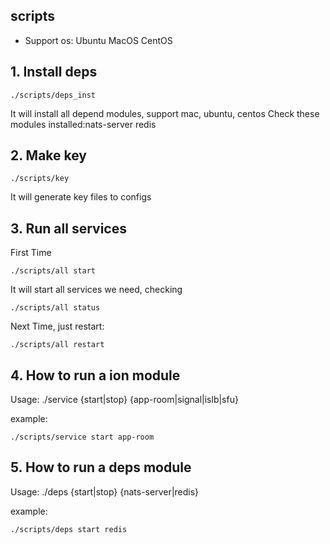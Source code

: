 
## scripts

* Support os: Ubuntu MacOS CentOS

## 1. Install deps

```
./scripts/deps_inst
```

It will install all depend modules, support mac, ubuntu, centos
Check these modules installed:nats-server redis

## 2. Make key

```
./scripts/key
```

It will generate key files to configs

## 3. Run all services

First Time

```
./scripts/all start
```

It will start all services we need, checking

```
./scripts/all status
```

Next Time, just restart:

```
./scripts/all restart
```

## 4. How to run a ion module

Usage: ./service {start|stop} {app-room|signal|islb|sfu}

example:
```
./scripts/service start app-room
```

## 5. How to run a deps module

Usage: ./deps {start|stop} {nats-server|redis}

example:
```
./scripts/deps start redis
```
